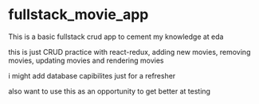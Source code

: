 # fullstack_movie_app
This is a basic fullstack crud app to cement my knowledge at eda

this is just CRUD practice with react-redux, adding new movies, removing movies, updating movies and rendering movies

i might add database capibilites just for a refresher

also want to use this as an opportunity to get better at testing
